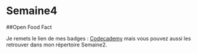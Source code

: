 # Semaine4

##Open Food Fact

Je remets le lien de mes badges : [Codecademy](https://www.codecademy.com/fr/users/Sh3e/achievements) mais vous pouvez aussi les retrouver dans mon répertoire Semaine2.
